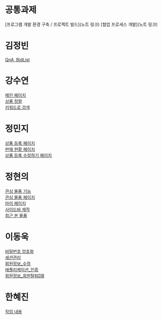 # 공통과제
[프로그램 개발 환경 구축 / 프로젝트 빌드](노트 링크)
[협업 프로세스 개발](노트 링크)

# 김정빈
[QnA, BidList](하브루타/하브루타_노트_김정빈(QnA,BidList).md)

# 강수연
[메인 페이지](하브루타/하브루타_노트_강수연(메인페이지).md)<br>
[상품 정렬](하브루타/하브루타_노트_강수연(상품정렬).md)<br>
[키워드로 검색](하브루타/하브루타_노트_강수연(키워드로검색).md)

# 정민지
[상품 등록 페이지](하브루타/하브루타_노트_정민지(상품등록페이지).md)<br>
[판매 현황 페이지](하브루타/하브루타_노트_정민지(판매현황페이지).md)<br>
[상품 등록 수정하기 페이지](하브루타/하브루타_노트_정민지(상품등록수정하기).md)

# 정현의
[관심 물품 기능](하브루타/하브루타_노트_정현의(관심물품기능).md)<br>
[관심 물품 페이지](하브루타/하브루타_노트_정현의(관심물품페이지).md)<br>
[마이 페이지](하브루타/하브루타_노트_정현의(마이페이지).md)<br>
[사이드바 제작](하브루타/하브루타_노트_정현의(사이드바).md)<br>
[최근 본 물품](하브루타/하브루타_노트_정현의(오늘본물품).md)

# 이동욱
[비밀번호 암호화](하브루타/하브루타_노트_이동욱(비밀번호_암호화).md)<br>
[세션관리](하브루타/하브루타_노트_이동욱(세션관리).md)<br>
[회원정보_수정](하브루타/하브루타_노트_이동욱(회원정보_수정).md)<br>
[애플리케이션_인증](하브루타/하브루타_노트_이동욱(애플리케이션_인증).md)<br>
[회원정보_회원탈퇴DB](하브루타/하브루타_노트_이동욱(회원정보_회원탈퇴DB).md)

# 한혜진
[작업 내용](하브루타/하브루타_노트_한혜진.md)
